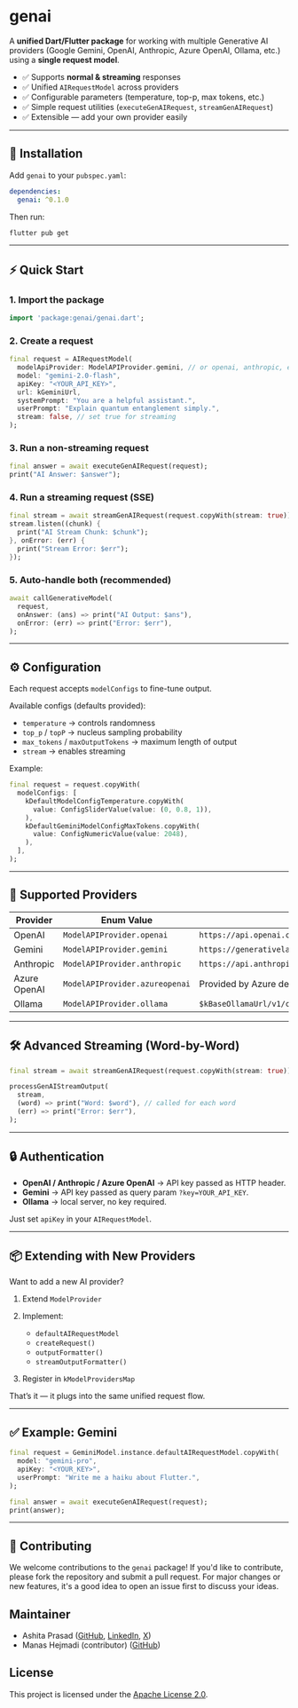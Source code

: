 # genai

A **unified Dart/Flutter package** for working with multiple Generative AI providers (Google Gemini, OpenAI, Anthropic, Azure OpenAI, Ollama, etc.) using a **single request model**.

* ✅ Supports **normal & streaming** responses
* ✅ Unified `AIRequestModel` across providers
* ✅ Configurable parameters (temperature, top-p, max tokens, etc.)
* ✅ Simple request utilities (`executeGenAIRequest`, `streamGenAIRequest`)
* ✅ Extensible — add your own provider easily

---

## 🚀 Installation

Add `genai` to your `pubspec.yaml`:

```yaml
dependencies:
  genai: ^0.1.0
```

Then run:

```bash
flutter pub get
```

---

## ⚡ Quick Start

### 1. Import the package

```dart
import 'package:genai/genai.dart';
```

### 2. Create a request

```dart
final request = AIRequestModel(
  modelApiProvider: ModelAPIProvider.gemini, // or openai, anthropic, etc.
  model: "gemini-2.0-flash",
  apiKey: "<YOUR_API_KEY>",
  url: kGeminiUrl,
  systemPrompt: "You are a helpful assistant.",
  userPrompt: "Explain quantum entanglement simply.",
  stream: false, // set true for streaming
);
```

### 3. Run a non-streaming request

```dart
final answer = await executeGenAIRequest(request);
print("AI Answer: $answer");
```

### 4. Run a streaming request (SSE)

```dart
final stream = await streamGenAIRequest(request.copyWith(stream: true));
stream.listen((chunk) {
  print("AI Stream Chunk: $chunk");
}, onError: (err) {
  print("Stream Error: $err");
});
```

### 5. Auto-handle both (recommended)

```dart
await callGenerativeModel(
  request,
  onAnswer: (ans) => print("AI Output: $ans"),
  onError: (err) => print("Error: $err"),
);
```

---

## ⚙️ Configuration

Each request accepts `modelConfigs` to fine-tune output.

Available configs (defaults provided):

* `temperature` → controls randomness
* `top_p` / `topP` → nucleus sampling probability
* `max_tokens` / `maxOutputTokens` → maximum length of output
* `stream` → enables streaming

Example:

```dart
final request = request.copyWith(
  modelConfigs: [
    kDefaultModelConfigTemperature.copyWith(
      value: ConfigSliderValue(value: (0, 0.8, 1)),
    ),
    kDefaultGeminiModelConfigMaxTokens.copyWith(
      value: ConfigNumericValue(value: 2048),
    ),
  ],
);
```

---

## 📡 Supported Providers

| Provider     | Enum Value                     | Default URL                                               |
| ------------ | ------------------------------ | --------------------------------------------------------- |
| OpenAI       | `ModelAPIProvider.openai`      | `https://api.openai.com/v1/chat/completions`              |
| Gemini       | `ModelAPIProvider.gemini`      | `https://generativelanguage.googleapis.com/v1beta/models` |
| Anthropic    | `ModelAPIProvider.anthropic`   | `https://api.anthropic.com/v1/messages`                   |
| Azure OpenAI | `ModelAPIProvider.azureopenai` | Provided by Azure deployment                              |
| Ollama       | `ModelAPIProvider.ollama`      | `$kBaseOllamaUrl/v1/chat/completions`                     |

---

## 🛠️ Advanced Streaming (Word-by-Word)

```dart
final stream = await streamGenAIRequest(request.copyWith(stream: true));

processGenAIStreamOutput(
  stream,
  (word) => print("Word: $word"), // called for each word
  (err) => print("Error: $err"),
);
```

---

## 🔒 Authentication

* **OpenAI / Anthropic / Azure OpenAI** → API key passed as HTTP header.
* **Gemini** → API key passed as query param `?key=YOUR_API_KEY`.
* **Ollama** → local server, no key required.

Just set `apiKey` in your `AIRequestModel`.

---

## 📦 Extending with New Providers

Want to add a new AI provider?

1. Extend `ModelProvider`
2. Implement:

   * `defaultAIRequestModel`
   * `createRequest()`
   * `outputFormatter()`
   * `streamOutputFormatter()`
3. Register in `kModelProvidersMap`

That’s it — it plugs into the same unified request flow.

---

## ✅ Example: Gemini

```dart
final request = GeminiModel.instance.defaultAIRequestModel.copyWith(
  model: "gemini-pro",
  apiKey: "<YOUR_KEY>",
  userPrompt: "Write me a haiku about Flutter.",
);

final answer = await executeGenAIRequest(request);
print(answer);
```

---


## 🤝 Contributing

We welcome contributions to the `genai` package! If you'd like to contribute, please fork the repository and submit a pull request. For major changes or new features, it's a good idea to open an issue first to discuss your ideas.

## Maintainer

- Ashita Prasad ([GitHub](https://github.com/ashitaprasad), [LinkedIn](https://www.linkedin.com/in/ashitaprasad/), [X](https://x.com/ashitaprasad))
- Manas Hejmadi (contributor) ([GitHub](https://github.com/synapsecode))

## License

This project is licensed under the [Apache License 2.0](https://github.com/foss42/apidash/blob/main/packages/genai/LICENSE).